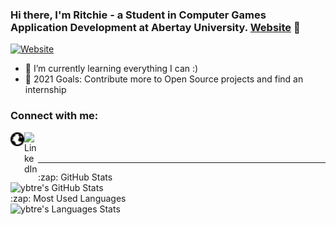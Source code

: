 ### Hi there, I'm Ritchie - a Student in Computer Games Application Development at Abertay University. [Website] 👋

[![Website](https://img.shields.io/website?label=devpilgrim.com&style=for-the-badge&url=https%3A%2F%2Fdevpilgrim.com)](https://devpilgrim.com/)


- 🌱 I’m currently learning everything I can :) 
- 🥅 2021 Goals: Contribute more to Open Source projects and find an internship

### Connect with me:

[<img align="left" alt="devpilgrim.com" width="22px" src="https://raw.githubusercontent.com/iconic/open-iconic/master/svg/globe.svg" />][Website]
[<img align="left" alt="LinkedIn" width="22px" src="https://cdn.jsdelivr.net/npm/simple-icons@v3/icons/linkedin.svg" />][linkedin]


<br />
<br />

---

  <summary>:zap: GitHub Stats</summary>

  <img align="left" alt="ybtre's GitHub Stats" src="https://github-readme-stats.vercel.app/api?username=ybtre&show_icons=true&hide_border=true&count_private=true&theme=gruvbox" />

  <br />

  <summary>:zap: Most Used Languages</summary>
  <img align="left" alt="ybtre's Languages Stats" src="https://github-readme-stats.vercel.app/api/top-langs/?username=ybtre&layout=compact&card_width=300px" />


[Website]: https://devpilgrim.com/
[linkedin]: https://www.linkedin.com/in/hristo-vuchev-699357195/
